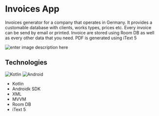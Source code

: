 # Invoices App

Invoices generator for a company that operates in Germany.
It provides a customable database with clients, works types, prices etc.
Every invoice can be send by email or printed.
Invoice are stored using Room DB as well as every other data that you need.
PDF is generated using iText 5

![enter image description here](https://images2.imgbox.com/6f/bb/rSbFpeDH_o.png)

## Technologies
![Kotlin](https://img.shields.io/badge/kotlin-%230095D5.svg?style=for-the-badge&logo=kotlin&logoColor=white)
![Android](https://img.shields.io/badge/Android-3DDC84?style=for-the-badge&logo=android&logoColor=white)

- Kotlin
- Androidk SDK
- XML
- MVVM  
- Room DB  
- iText 5

